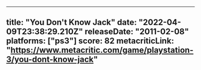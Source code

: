 
---
title: "You Don't Know Jack"
date: "2022-04-09T23:38:29.210Z"
releaseDate: "2011-02-08"
platforms: ["ps3"]
score: 82
metacriticLink: "https://www.metacritic.com/game/playstation-3/you-dont-know-jack"
---
